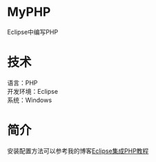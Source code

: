 # MyPHP
Eclipse中编写PHP
# 技术
语言：PHP  
开发环境：Eclipse  
系统：Windows  
# 简介
安装配置方法可以参考我的博客[Eclipse集成PHP教程](http://blog.sina.com.cn/s/blog_6f7265cf0102vj71.html)

